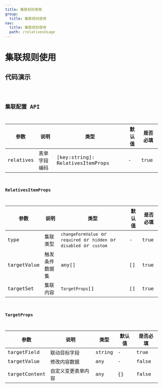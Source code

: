 ```yaml
---
title: 集联规则使用
group:
  title: 集联规则使用
nav:
  title: 集联规则使用
  path: /relativesUsage
---
```


# 集联规则使用

## 代码演示

<code src="./relativesUsage.tsx" />

## 集联配置 API

| 参数      | 说明         | 类型                             | 默认值 | 是否必填 |
| --------- | ------------ | -------------------------------- | ------ | -------- |
| relatives | 表单字段编码 | [key:string]: RelativesItemProps | -      | true     |

### RelativesItemProps

| 参数        | 说明           | 类型                                                                  | 默认值 | 是否必填 |
| ----------- | -------------- | --------------------------------------------------------------------- | ------ | -------- |
| type        | 集联类型       | `changeFormValue` or `required` or `hidden` or `disabled` or `custom` | -      | true     |
| targetValue | 触发条件数据集 | any[]                                                                 | []     | true     |
| targetSet   | 集联内容       | `TargetProps`[]                                                       | []     | true     |

### TargetProps

| 参数          | 说明               | 类型   | 默认值 | 是否必填 |
| ------------- | ------------------ | ------ | ------ | -------- |
| targetField   | 联动目标字段       | string | -      | true     |
| targetValue   | 修改内容数据       | any    | -      | false    |
| targetContent | 自定义变更表单内容 | any    | {}     | false    |
